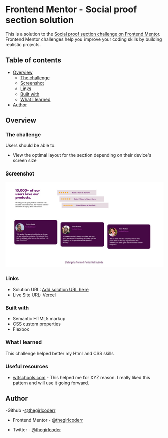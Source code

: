 # Frontend Mentor - Social proof section solution

This is a solution to the [Social proof section challenge on Frontend Mentor](https://www.frontendmentor.io/challenges/social-proof-section-6e0qTv_bA). Frontend Mentor challenges help you improve your coding skills by building realistic projects.

## Table of contents

- [Overview](#overview)
  - [The challenge](#the-challenge)
  - [Screenshot](#screenshot)
  - [Links](#links)
  - [Built with](#built-with)
  - [What I learned](#what-i-learned)
- [Author](#author)

## Overview

### The challenge

Users should be able to:

- View the optimal layout for the section depending on their device's screen size

### Screenshot

![](/images/Screenshot.jpeg)

### Links

- Solution URL: [Add solution URL here]()
- Live Site URL: [Vercel](https://social-proof-section-nine-roan.vercel.app/)

### Built with

- Semantic HTML5 markup
- CSS custom properties
- Flexbox

### What I learned

This challenge helped better my Html and CSS skills

### Useful resources

- [w3schools.com](https://www.w3schools.com/) - This helped me for XYZ reason. I really liked this pattern and will use it going forward.

## Author

-Github -[@thegirlcoderr]()

- Frontend Mentor - [@thegirlcoderr](https://www.frontendmentor.io/profile/thegirlcoderr)

- Twitter - [@thegirlcoder](https://twitter.com/thegirlcoder)
